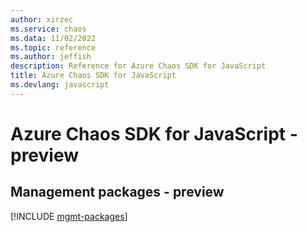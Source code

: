 ```yaml
---
author: xirzec
ms.service: chaos
ms.data: 11/02/2022
ms.topic: reference
ms.author: jeffish
description: Reference for Azure Chaos SDK for JavaScript
title: Azure Chaos SDK for JavaScript
ms.devlang: javascript
---
```

# Azure Chaos SDK for JavaScript - preview

## Management packages - preview
[!INCLUDE [mgmt-packages](chaos-mgmt-index.md)]